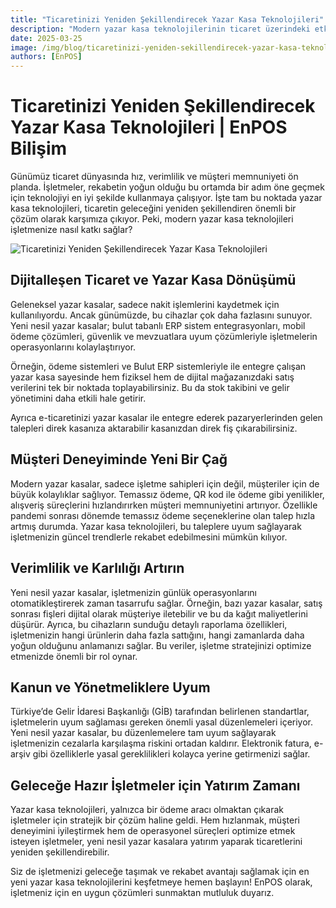 ```yaml
---
title: "Ticaretinizi Yeniden Şekillendirecek Yazar Kasa Teknolojileri"
description: "Modern yazar kasa teknolojilerinin ticaret üzerindeki etkilerini keşfedin."
date: 2025-03-25
image: /img/blog/ticaretinizi-yeniden-sekillendirecek-yazar-kasa-teknolojileri.jpg
authors: [EnPOS]
---
```


# Ticaretinizi Yeniden Şekillendirecek Yazar Kasa Teknolojileri | EnPOS Bilişim
Günümüz ticaret dünyasında hız, verimlilik ve müşteri memnuniyeti ön planda. İşletmeler, rekabetin yoğun olduğu bu ortamda bir adım öne geçmek için teknolojiyi en iyi şekilde kullanmaya çalışıyor. İşte tam bu noktada yazar kasa teknolojileri, ticaretin geleceğini yeniden şekillendiren önemli bir çözüm olarak karşımıza çıkıyor. Peki, modern yazar kasa teknolojileri işletmenize nasıl katkı sağlar?
<!-- truncate -->

![Ticaretinizi Yeniden Şekillendirecek Yazar Kasa Teknolojileri](/img/blog/ticaretinizi-yeniden-sekillendirecek-yazar-kasa-teknolojileri.jpg)

**Dijitalleşen Ticaret ve Yazar Kasa Dönüşümü**
-----------------------------------------------

Geleneksel yazar kasalar, sadece nakit işlemlerini kaydetmek için kullanılıyordu. Ancak günümüzde, bu cihazlar çok daha fazlasını sunuyor. Yeni nesil yazar kasalar; bulut tabanlı ERP sistem entegrasyonları, mobil ödeme çözümleri, güvenlik ve mevzuatlara uyum çözümleriyle işletmelerin operasyonlarını kolaylaştırıyor.

Örneğin, ödeme sistemleri ve Bulut ERP sistemleriyle ile entegre çalışan yazar kasa sayesinde hem fiziksel hem de dijital mağazanızdaki satış verilerini tek bir noktada toplayabilirsiniz. Bu da stok takibini ve gelir yönetimini daha etkili hale getirir.

Ayrıca e-ticaretinizi yazar kasalar ile entegre ederek pazaryerlerinden gelen talepleri direk kasanıza aktarabilir kasanızdan direk fiş çıkarabilirsiniz.

**Müşteri Deneyiminde Yeni Bir Çağ**
------------------------------------

Modern yazar kasalar, sadece işletme sahipleri için değil, müşteriler için de büyük kolaylıklar sağlıyor. Temassız ödeme, QR kod ile ödeme gibi yenilikler, alışveriş süreçlerini hızlandırırken müşteri memnuniyetini artırıyor. Özellikle pandemi sonrası dönemde temassız ödeme seçeneklerine olan talep hızla artmış durumda. Yazar kasa teknolojileri, bu taleplere uyum sağlayarak işletmenizin güncel trendlerle rekabet edebilmesini mümkün kılıyor.

**Verimlilik ve Karlılığı Artırın**
-----------------------------------

Yeni nesil yazar kasalar, işletmenizin günlük operasyonlarını otomatikleştirerek zaman tasarrufu sağlar. Örneğin, bazı yazar kasalar, satış sonrası fişleri dijital olarak müşteriye iletebilir ve bu da kağıt maliyetlerini düşürür. Ayrıca, bu cihazların sunduğu detaylı raporlama özellikleri, işletmenizin hangi ürünlerin daha fazla sattığını, hangi zamanlarda daha yoğun olduğunu anlamanızı sağlar. Bu veriler, işletme stratejinizi optimize etmenizde önemli bir rol oynar.

**Kanun ve Yönetmeliklere Uyum**
--------------------------------

Türkiye’de Gelir İdaresi Başkanlığı (GİB) tarafından belirlenen standartlar, işletmelerin uyum sağlaması gereken önemli yasal düzenlemeleri içeriyor. Yeni nesil yazar kasalar, bu düzenlemelere tam uyum sağlayarak işletmenizin cezalarla karşılaşma riskini ortadan kaldırır. Elektronik fatura, e-arşiv gibi özelliklerle yasal gereklilikleri kolayca yerine getirmenizi sağlar.

**Geleceğe Hazır İşletmeler için Yatırım Zamanı**
-------------------------------------------------

Yazar kasa teknolojileri, yalnızca bir ödeme aracı olmaktan çıkarak işletmeler için stratejik bir çözüm haline geldi. Hem hızlanmak, müşteri deneyimini iyileştirmek hem de operasyonel süreçleri optimize etmek isteyen işletmeler, yeni nesil yazar kasalara yatırım yaparak ticaretlerini yeniden şekillendirebilir.

Siz de işletmenizi geleceğe taşımak ve rekabet avantajı sağlamak için en yeni yazar kasa teknolojilerini keşfetmeye hemen başlayın! EnPOS olarak, işletmeniz için en uygun çözümleri sunmaktan mutluluk duyarız.
